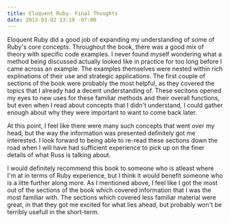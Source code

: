 ```yaml
---
title: Eloquent Ruby- Final Thoughts
date: 2013-03-02 13:19 -07:00
---
```


Eloquent Ruby did a good job of expanding my understanding of some of Ruby's core concepts.  Throughout the book, there was a good mix of theory with specific code examples.  I never found myself wondering what a method being discussed actually looked like in practice for too long before I came across an example.  The examples themselves were nested within rich explinations of their use and strategic applications.  The first couple of sections of the book were probably the most helpful, as they covered the topics that I already had a decent understanding of.  These secitons opened my eyes to new uses for these familiar methods and their overall functions, but even when I read about concepts that I didn't understand, I could gather enough about why they were important to want to come back later.

At this point, I feel like there were many such concepts that went over my head, but the way the information was presented definitely got me interested.  I look forward to being able to re-read these sections down the road when I will have had sufficient experience to pick up on the finer details of what Russ is talking about.

I would definitely recommend this book to someone who is atleast where I'm at in terms of Ruby experience, but I think it would benefit someone who is a litte further along more. As I mentioned above, I feel like I got the most out of the sections of the book which covered information that I was the most familiar with.  The sections which covered less familiar material were great, in that they got me excited for what lies ahead, but probably won't be terribly usefull in the short-term.

